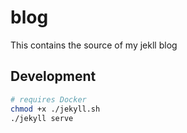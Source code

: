 # blog
This contains the source of my jekll blog

## Development
```bash
# requires Docker
chmod +x ./jekyll.sh
./jekyll serve
```

